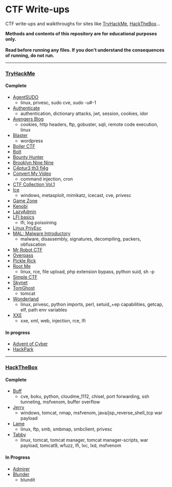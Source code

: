 # CTF Write-ups 

CTF write-ups and walkthroughs for sites like [TryHackMe](#TryHackMe), [HackTheBox](#HackTheBox)...

<strong>
Methods and contents of this repository are for educational purposes only. 
<br><br>
Read before running any files. If you don't understand the consequences of running, do not run.
</strong>

---
### [TryHackMe](try-hack-me)

#### Complete

- [AgentSUDO](try-hack-me/agent-sudo)
    - linux, privesc, sudo cve, sudo -u#-1
- [Authenticate](try-hack-me/authenticate)
    - authentication, dictionary attacks, jwt, session, cookies, idor
- [Avengers Blog](try-hack-me/avengers-blog)
    - cookies, http headers, ftp, gobuster, sqli, remote code execution, linux
- [Blaster](try-hack-me/blaster)
    - wordpress
- [Boiler CTF](try-hack-me/bounty-hunter/boiler-ctf)
- [Bolt](try-hack-me/bolt)
- [Bounty Hunter](try-hack-me/bounty-hunter)
- [Brooklyn Nine Nine](try-hack-me/brooklyn-nine-nine)
- [C4ptur3 th3 fl4g](try-hack-me/c4ptur3-th3-fl4g)
- [Convert My Video](try-hack/convertmyvideo)
	- command injection, cron
- [CTF Collection Vol.1](try-hack-me/ctf-collection-vol-1)
- [Ice](try-hack-me/ice)
    - windows, metasploit, mimikatz, icecast, cve, privesc
- [Game Zone](try-hack-me/game-zone)
- [Kenobi](try-hack-me/kenobi)
- [LazyAdmin](try-hack-me/lazy-admin)
- [LFI basics](try-hack-me/lfi-basics)
    - lfi, log poisoining
- [Linux PrivEsc](try-hack-me/linux-privesc)
- [MAL: Malware Introductory](try-hack-me/malware-introductory)
    - malware, disassembly, signatures, decompiling, packers, obfuscation
- [Mr Robot CTF](try-hack-me/mr-robot-ctf)
- [Overpass](try-hack-me/overpass)
- [Pickle Rick](try-hack-me/pickle-rick)
- [Root Me](try-hack-me/root-me)
    - linux, rce, file upload, php extension bypass, python suid, sh -p
- [Simple CTF](try-hack-me/simple-ctf)
- [Skynet](try-hack-me/skynet)
- [TomGhost](try-hack-me/tomghost)
    - tomcat
- [Wonderland](try-hack-me/wonderland)
    - linux, privesc, python imports, perl, setuid_+ep capabilities, getcap, elf, path env variables
- [XXE](try-hack-me/xxe)
	- xxe, xml, web, injection, rce, lfi
#### In progress

- [Advent of Cyber](try-hack-me/advent-of-cyber)
- [HackPark](try-hack-me/hack-park)

---
### [HackTheBox](hack-the-box)

#### Complete

- [Buff](hack-the-box/buff)
    - cve, boku, python, cloudme_1112, chisel, port forwarding, ssh tunneling, msfvenom, buffer overflow
- [Jerry](hack-the-box/jerry)
    - windows, tomcat, nmap, msfvenom, java/jsp_reverse_shell_tcp war payload
- [Lame](hack-the-box/lame)
    - linux, ftp, smb, smbmap, smbclient, privesc
- [Tabby](hack-the-box/tabby)
    - linux, tomcat, tomcat manager, tomcat manager-scripts, war payload, tomcat9, wfuzz, lfi, lxc, lxd, msfvenom

#### In Progress

- [Admirer](hack-the-box/admirer)
- [Blunder](hack-the-box/blunder)
    - blundit


